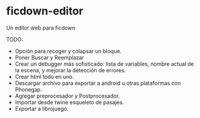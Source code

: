 # ficdown-editor

Un editor web para ficdown

TODO:
* Opción para recoger y colapsar un bloque.
* Poner Buscar y Reemplazar
* Crear un debugger más sofisticado: lista de variables, nombre actual de la escena, y mejorar la detección de errores.
* Crear html todo en uno.
* Descargar archivo para exportar a android u otras plataformas con Phonegap.
* Agregar preprocesador y Postprocesador.
* Importar desde twine esqueleto de pasajes.
* Exportar a librojuego.
